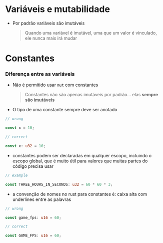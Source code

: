 # Variáveis e mutabilidade

- Por padrão variáveis são imutáveis
  > Quando uma variável é imutável, uma que um valor é vinculado, ele nunca mais irá mudar

# Constantes

### Diferença entre as variáveis

- Não é permitido usar `mut` com constantes

  > Constantes não são apenas imutáveis por padrão... elas **sempre são imutáveis**

- O tipo de uma constante sempre deve ser anotado

```rs
// wrong

const x = 10;
```

```rs
// correct

const x: u32 = 10;
```

- constantes podem ser declaradas em qualquer escopo, incluindo o escopo global, que é muito útil para valores que muitas partes do código precisa usar

```rs
// example

const THREE_HOURS_IN_SECONDS: u32 = 60 * 60 * 3;
```

- a convenção de nomes no rust para constantes é: caixa alta com underlines entre as palavras

```rs
// wrong

const game_fps: u16 = 60;
```

```rs
// correct

const GAME_FPS: u16 = 60;
```